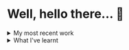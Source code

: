 # Well, hello there... 👋

<details>
<summary>My most recent work</summary>
## My most recent work

</details>
<details>
<summary>What I've learnt</summary>
## What I've learnt

<!--
=======
</details>
<details>
<summary>Give me a visit</summary>
>>>>>>> f817916 (license)
## Give me a visit
[Click here](https://www.alfredoit.dev/) to visit my website.
-->

Do you want to know me better? [Check out this link](https://www.alfredoit.dev/aboutme/)
</details>
